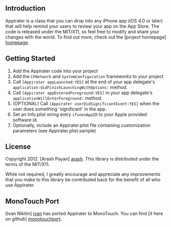 Introduction
------------
Appirater is a class that you can drop into any iPhone app (iOS 4.0 or later) that will help remind your users
to review your app on the App Store. The code is released under the MIT/X11, so feel free to
modify and share your changes with the world. To find out more, check out the [project
homepage] [homepage].


Getting Started
---------------
1. Add the Appirater code into your project
2. Add the `CFNetwork` and `SystemConfiguration` frameworks to your project
3. Call `[Appirater appLaunched:YES]` at the end of your app delegate's `application:didFinishLaunchingWithOptions:` method.
4. Call `[Appirater appEnteredForeground:YES]` in your app delegate's `applicationWillEnterForeground:` method.
5. (OPTIONAL) Call `[Appirater userDidSignificantEvent:YES]` when the user does something 'significant' in the app.
6. Set an Info.plist string entry `iTunesAppID` to your Apple provided software id.
7. Optionally, include an Appirater.plist file containing customization parameters (see Appirater.plist.sample)

License
-------
Copyright 2012. [Arash Payan] [arash].
This library is distributed under the terms of the MIT/X11.

While not required, I greatly encourage and appreciate any improvements that you make
to this library be contributed back for the benefit of all who use Appirater.

MonoTouch Port
--------------
[Ivan Nikitin] [ivan] has ported Appirater to MonoTouch. You can find [it here on github] [monotouchport].

[homepage]: http://arashpayan.com/blog/index.php/2009/09/07/presenting-appirater/
[arash]: http://arashpayan.com
[ivan]: https://www.facebook.com/nikitinivan
[monotouchport]: https://github.com/chebum/Appirater-for-MonoTouch
